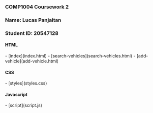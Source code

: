 ### COMP1004 Coursework 2
<div>
  <h3>Name: Lucas Panjaitan</h3>
  <h3>Student ID: 20547128</h3>
</div>

<h4>HTML</h4>
- [index](index.html)
- [search-vehicles](search-vehicles.html)
- [add-vehicle](add-vehicle.html)

<h4>CSS</h4>
- [styles](styles.css)

<h4>Javascript</h4>
- [script](script.js)
